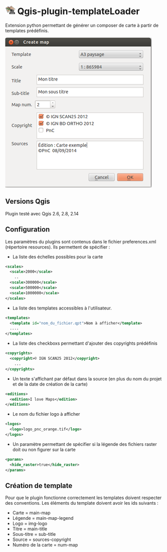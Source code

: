 ![alt text](https://raw.githubusercontent.com/PnCevennes/Qgis-plugin-templateLoader/master/templateLoader/icon.png "Logo") Qgis-plugin-templateLoader
======================

Extension python permettant de générer un composer de carte à partir de templates prédéfinis.


![alt text](https://raw.githubusercontent.com/PnCevennes/Qgis-plugin-templateLoader/master/docs/images/main_windows_dialog.png "Fenetre principal du plugin")

Versions Qgis
-------------------
Plugin testé avec Qgis 2.6, 2.8, 2.14

Configuration
-------------------

Les paramètres du plugins sont contenus dans le fichier preferences.xml (répertoire resources).
Ils permettent de spécifier : 
 - La liste des échelles possibles pour la carte

  ````XML
  <scales>
    <scale>2000</scale>
      ..
    <scale>300000</scale>
    <scale>500000</scale>
    <scale>1000000</scale>
  </scales>
  ````
 - La liste des templates accessibles à l'utilisateur.

  ````XML
  <templates>
    <template id="nom_du_fichier.qpt">Nom à afficher</template>
    ....
  </templates>
  ````
 - La liste des checkboxs permettant d'ajouter des copyrights prédéfinis

  ````XML
  <copyrights>
    <copyright>© IGN SCAN25 2012</copyright>
      ...
  </copyrights> 
  ````
 - Un texte s'affichant par défaut dans la source (en plus du nom du projet et de la date de création de la carte)

  ````XML
  <editions>
    <edition>I love Maps</edition>    
  </editions>
  ````
 - Le nom du fichier logo à afficher

  ````XML
  <logos>
    <logo>logo_pnc_orange.tif</logo>
  </logos>
  ````
 - Un paramètre permettant de spécifier si la légende des fichiers raster doit ou non figurer sur la carte

  ````XML
  <params>
    <hide_raster>true</hide_raster>
  </params>
  ````
 


Création de template
-------------------

Pour que le plugin fonctionne correctement les templates doivent respecter des conventions. Les éléments du template doivent avoir les ids suivants : 
 - Carte = main-map
 - Légende = main-map-legend
 - Logo = img-logo
 - Titre = main-title
 - Sous-titre = sub-title
 - Source = sources-copyright
 - Numéro de la carte = num-map


